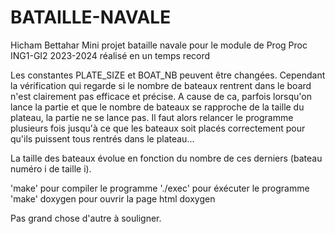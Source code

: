 # BATAILLE-NAVALE
Hicham Bettahar
Mini projet bataille navale pour le module de Prog Proc ING1-GI2 2023-2024 réalisé en un temps record

Les constantes PLATE_SIZE et BOAT_NB peuvent être changées. Cependant la vérification qui regarde si le nombre de bateaux 
rentrent dans le board n'est clairement pas efficace et précise.
A cause de ca, parfois lorsqu'on lance la partie et que le nombre de bateaux se rapproche de la taille du plateau,
la partie ne se lance pas. Il faut alors relancer le programme plusieurs fois jusqu'à ce que les bateaux 
soit placés correctement pour qu'ils puissent tous rentrés dans le plateau...

La taille des bateaux évolue en fonction du nombre de ces derniers (bateau numéro i de taille i).

'make' pour compiler le programme
'./exec' pour éxécuter le programme
'make' doxygen pour ouvrir la page html doxygen

Pas grand chose d'autre à souligner.
